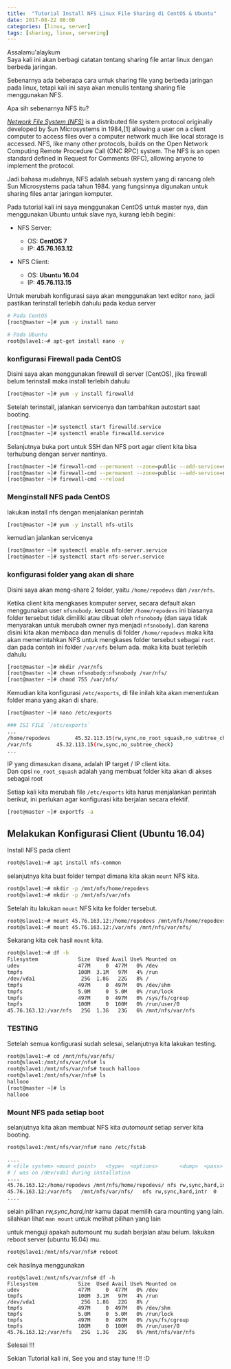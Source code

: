 ```yaml
---
title:  "Tutorial Install NFS Linux File Sharing di CentOS & Ubuntu"
date: 2017-08-22 08:00
categories: [linux, server]
tags: [sharing, linux, servering]
---
```


Assalamu'alaykum   
Saya kali ini akan berbagi catatan tentang sharing file antar linux dengan berbeda jaringan.

Sebenarnya ada beberapa cara untuk sharing file yang berbeda jaringan pada linux, tetapi kali ini saya akan menulis tentang sharing file menggunakan NFS.

Apa sih sebenarnya NFS itu?

*[Network File System (NFS)](https://en.wikipedia.org/wiki/Network_File_System)* is a distributed file system protocol originally developed by Sun Microsystems in 1984,[1] allowing a user on a client computer to access files over a computer network much like local storage is accessed. NFS, like many other protocols, builds on the Open Network Computing Remote Procedure Call (ONC RPC) system. The NFS is an open standard defined in Request for Comments (RFC), allowing anyone to implement the protocol.

Jadi bahasa mudahnya, NFS adalah sebuah system yang di rancang oleh Sun Microsystems pada tahun 1984. yang fungsinnya digunakan untuk sharing files antar jaringan komputer.

Pada tutorial kali ini saya menggunakan CentOS untuk master nya, dan menggunakan Ubuntu untuk slave nya, kurang lebih begini:

 - NFS Server:
    - OS: **CentOS 7**
    - IP: **45.76.163.12**

 - NFS Client:
   - OS: **Ubuntu 16.04**
   - IP: **45.76.113.15**

Untuk merubah konfigurasi saya akan menggunakan text editor ```nano```, jadi pastikan terinstall terlebih dahulu pada kedua server

```bash
# Pada CentOS
[root@master ~]# yum -y install nano

# Pada Ubuntu
root@slave1:~# apt-get install nano -y
```

### konfigurasi Firewall pada CentOS
Disini saya akan menggunakan firewall di server (CentOS), jika firewall belum terinstall maka install terlebih dahulu

```bash
[root@master ~]# yum -y install firewalld
```

Setelah terinstall, jalankan servicenya dan tambahkan autostart saat booting.

```bash
[root@master ~]# systemctl start firewalld.service
[root@master ~]# systemctl enable firewalld.service
```

Selanjutnya buka port untuk SSH dan NFS port agar client kita bisa terhubung dengan server nantinya.

```bash
[root@master ~]# firewall-cmd --permanent --zone=public --add-service=ssh
[root@master ~]# firewall-cmd --permanent --zone=public --add-service=nfs
[root@master ~]# firewall-cmd --reload
```

### Menginstall NFS pada CentOS

lakukan install nfs dengan menjalankan perintah

```bash
[root@master ~]# yum -y install nfs-utils
```

kemudian jalankan servicenya

```bash
[root@master ~]# systemctl enable nfs-server.service
[root@master ~]# systemctl start nfs-server.service
```

### konfigurasi folder yang akan di share

Disini saya akan meng-share 2 folder, yaitu ```/home/repodevs``` dan ```/var/nfs```.

Ketika client kita mengkases komputer server, secara default akan menggunakan user ```nfsnobody```. kecuali folder ```/home/repodevs``` ini biasanya folder tersebut tidak dimiliki atau dibuat oleh ```nfsnobody``` (dan saya tidak menyarakan untuk merubah owner nya menjadi ```nfsnobody```). dan karena disini kita akan membaca dan menulis di folder ```/home/repodevs``` maka kita akan memerintahkan NFS untuk mengkases folder tersebut sebagai ```root```. dan pada contoh ini folder ```/var/nfs``` belum ada. maka kita buat terlebih dahulu

```bash
[root@master ~]# mkdir /var/nfs
[root@master ~]# chown nfsnobody:nfsnobody /var/nfs/
[root@master ~]# chmod 755 /var/nfs/
```
Kemudian kita konfigurasi ```/etc/exports```, di file inilah kita akan menentukan folder mana yang akan di share.

```bash
[root@master ~]# nano /etc/exports

### ISI FILE `/etc/exports`
...
/home/repodevs        45.32.113.15(rw,sync,no_root_squash,no_subtree_check)
/var/nfs        45.32.113.15(rw,sync,no_subtree_check)
...
```

IP yang dimasukan disana, adalah IP target / IP client kita.   
Dan opsi ```no_root_squash``` adalah yang membuat folder kita akan di akses sebagai root

Setiap kali kita merubah file ```/etc/exports``` kita harus menjalankan perintah berikut, ini perlukan agar konfigurasi kita berjalan secara efektif.

```bash
[root@master ~]# exportfs -a
```

## Melakukan Konfigurasi Client (Ubuntu 16.04)

Install NFS pada client

```bash
root@slave1:~# apt install nfs-common
```

selanjutnya kita buat folder tempat dimana kita akan ```mount``` NFS kita.

```bash
root@slave1:~# mkdir -p /mnt/nfs/home/repodevs
root@slave1:~# mkdir -p /mnt/nfs/var/nfs
```

Setelah itu lakukan ```mount``` NFS kita ke folder tersebut.

```bash
root@slave1:~# mount 45.76.163.12:/home/repodevs /mnt/nfs/home/repodevs
root@slave1:~# mount 45.76.163.12:/var/nfs /mnt/nfs/var/nfs/
```

Sekarang kita cek hasil ```mount``` kita.

```bash
root@slave1:~# df -h
Filesystem             Size  Used Avail Use% Mounted on
udev                   477M     0  477M   0% /dev
tmpfs                  100M  3.1M   97M   4% /run
/dev/vda1               25G  1.8G   22G   8% /
tmpfs                  497M     0  497M   0% /dev/shm
tmpfs                  5.0M     0  5.0M   0% /run/lock
tmpfs                  497M     0  497M   0% /sys/fs/cgroup
tmpfs                  100M     0  100M   0% /run/user/0
45.76.163.12:/var/nfs   25G  1.3G   23G   6% /mnt/nfs/var/nfs
```

### TESTING

Setelah semua konfigurasi sudah selesai, selanjutnya kita lakukan testing.

```bash
root@slave1:~# cd /mnt/nfs/var/nfs/
root@slave1:/mnt/nfs/var/nfs# ls
root@slave1:/mnt/nfs/var/nfs# touch hallooo
root@slave1:/mnt/nfs/var/nfs# ls
hallooo
[root@master ~]# ls
hallooo
```

### Mount NFS pada setiap boot

selanjutnya kita akan membuat NFS kita _automount_ setiap server kita booting.

```bash
root@slave1:/mnt/nfs/var/nfs# nano /etc/fstab

....
# <file system> <mount point>   <type>  <options>       <dump>  <pass>
# / was on /dev/vda1 during installation
....
45.76.163.12:/home/repodevs	/mnt/nfs/home/repodevs/	nfs	rw,sync,hard,intr  0	0
45.76.163.12:/var/nfs	/mnt/nfs/var/nfs/	nfs	rw,sync,hard,intr  0	0
....
```
selain pilihan  _rw,sync,hard,intr_ kamu dapat memilih cara mounting yang lain.
silahkan lihat ```man mount``` untuk melihat pilihan yang lain


untuk menguji apakah automount mu sudah berjalan atau belum. lakukan reboot server (ubuntu 16.04) mu.


```bash
root@slave1:/mnt/nfs/var/nfs# reboot
```

cek hasilnya menggunakan

```
root@slave1:/mnt/nfs/var/nfs# df -h
Filesystem             Size  Used Avail Use% Mounted on
udev                   477M     0  477M   0% /dev
tmpfs                  100M  3.1M   97M   4% /run
/dev/vda1               25G  1.8G   22G   8% /
tmpfs                  497M     0  497M   0% /dev/shm
tmpfs                  5.0M     0  5.0M   0% /run/lock
tmpfs                  497M     0  497M   0% /sys/fs/cgroup
tmpfs                  100M     0  100M   0% /run/user/0
45.76.163.12:/var/nfs   25G  1.3G   23G   6% /mnt/nfs/var/nfs
```

Selesai !!!

Sekian Tutorial kali ini, See you and stay tune !!! :D
